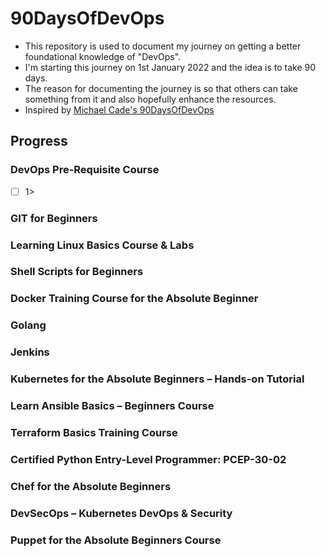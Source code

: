 # 90DaysOfDevOps
- This repository is used to document my journey on getting a better foundational knowledge of "DevOps". 
- I'm starting this journey on 1st January 2022 and the idea is to take 90 days.
- The reason for documenting the journey is so that others can take something from it and also hopefully enhance the resources.
- Inspired by [Michael Cade's 90DaysOfDevOps](https://github.com/MichaelCade/90DaysOfDevOps)

## Progress
### DevOps Pre-Requisite Course
- [ ] 1> 
### GIT for Beginners
### Learning Linux Basics Course & Labs
### Shell Scripts for Beginners
### Docker Training Course for the Absolute Beginner
### Golang
### Jenkins
### Kubernetes for the Absolute Beginners – Hands-on Tutorial
### Learn Ansible Basics – Beginners Course
### Terraform Basics Training Course
### Certified Python Entry-Level Programmer: PCEP-30-02
### Chef for the Absolute Beginners
### DevSecOps – Kubernetes DevOps & Security
### Puppet for the Absolute Beginners Course
